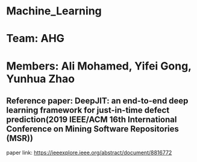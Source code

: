 # Machine_Learning

# Team: AHG
# Members: Ali Mohamed, Yifei Gong, Yunhua Zhao

## Reference paper: DeepJIT: an end-to-end deep learning framework for just-in-time defect prediction(2019 IEEE/ACM 16th International Conference on Mining Software Repositories (MSR))    
paper link: https://ieeexplore.ieee.org/abstract/document/8816772 


